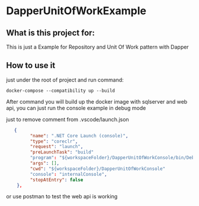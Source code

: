 # DapperUnitOfWorkExample

## What is this project for:

This is just a Example for Repository and Unit Of Work pattern with Dapper

## How to use it

just under the root of project and run command:

```
docker-compose --compatibility up --build
```

After command you will build up the docker image with sqlserver and web api, you can just run the console example in debug mode

just to remove comment from .vscode/launch.json 

```json
   {
         "name": ".NET Core Launch (console)",
         "type": "coreclr",
         "request": "launch",
         "preLaunchTask": "build"
         "program": "${workspaceFolder}/DapperUnitOfWorkConsole/bin/Debug/netcoreapp3.1/DapperUnitOfWorkConsole.dll",
         "args": [],
         "cwd": "${workspaceFolder}/DapperUnitOfWorkConsole"
         "console": "internalConsole",
         "stopAtEntry": false
    },
```

or use postman to test the web api is working


